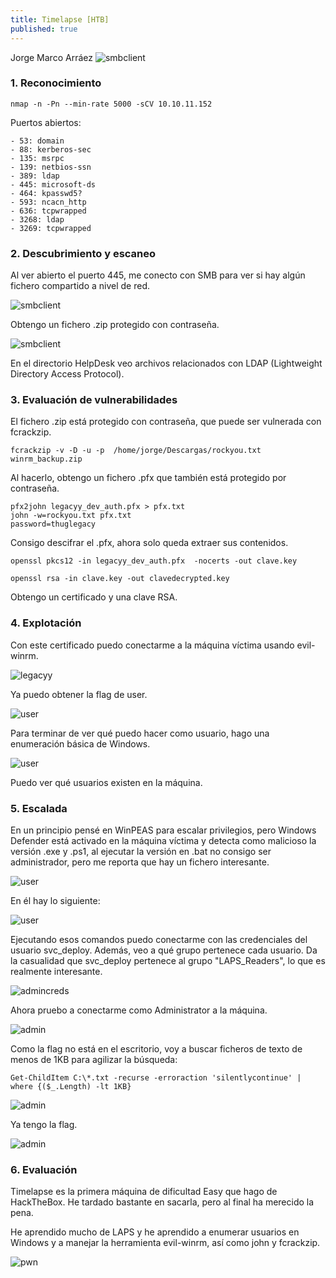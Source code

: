 ```yaml
---
title: Timelapse [HTB]
published: true
---
```


Jorge Marco Arráez
![smbclient](../assets/capturas_maquinas/HTB/timelapse/timelapse.png)
### [](#header-3)   1. Reconocimiento

```
nmap -n -Pn --min-rate 5000 -sCV 10.10.11.152
```

Puertos abiertos:

```
- 53: domain
- 88: kerberos-sec
- 135: msrpc
- 139: netbios-ssn
- 389: ldap
- 445: microsoft-ds
- 464: kpasswd5?
- 593: ncacn_http
- 636: tcpwrapped
- 3268: ldap
- 3269: tcpwrapped
```

### [](#header-3)   2. Descubrimiento y escaneo

Al ver abierto el puerto 445, me conecto con SMB para ver si hay algún fichero compartido a nivel de red.

![smbclient](../assets/capturas_maquinas/HTB/timelapse/recon_smb.png)

Obtengo un fichero .zip protegido con contraseña.

![smbclient](../assets/capturas_maquinas/HTB/timelapse/recon_ldap.png)

En el directorio HelpDesk veo archivos relacionados con LDAP (Lightweight Directory Access Protocol).

### [](#header-3)   3. Evaluación de vulnerabilidades

El fichero .zip está protegido con contraseña, que puede ser vulnerada con fcrackzip. 

```
fcrackzip -v -D -u -p  /home/jorge/Descargas/rockyou.txt winrm_backup.zip
```

Al hacerlo, obtengo un fichero .pfx que también está protegido por contraseña. 

```
pfx2john legacyy_dev_auth.pfx > pfx.txt
john -w=rockyou.txt pfx.txt
password=thuglegacy
```

Consigo descifrar el .pfx, ahora solo queda extraer sus contenidos.

```
openssl pkcs12 -in legacyy_dev_auth.pfx  -nocerts -out clave.key

openssl rsa -in clave.key -out clavedecrypted.key
```
Obtengo un certificado y una clave RSA.


### [](#header-3)   4. Explotación

Con este certificado puedo conectarme a la máquina víctima usando evil-winrm.

![legacyy](../assets/capturas_maquinas/HTB/timelapse/conexion-legacyy.png)

Ya puedo obtener la flag de user.

![user](../assets/capturas_maquinas/HTB/timelapse/usertxt.png)

Para terminar de ver qué puedo hacer como usuario, hago una enumeración básica de Windows.

![user](../assets/capturas_maquinas/HTB/timelapse/net-user.png)

Puedo ver qué usuarios existen en la máquina.

### [](#header-3)   5. Escalada

En un principio pensé en WinPEAS para escalar privilegios, pero Windows Defender está activado en la máquina víctima y detecta como malicioso la versión .exe y .ps1, al ejecutar la versión en .bat no consigo ser administrador, pero me reporta que hay un fichero interesante.

![user](../assets/capturas_maquinas/HTB/timelapse/winpeas_upload.png)

En él hay lo siguiente:

![user](../assets/capturas_maquinas/HTB/timelapse/contra-svc.png)

Ejecutando esos comandos puedo conectarme con las credenciales del usuario svc_deploy.
Además, veo a qué grupo pertenece cada usuario. Da la casualidad que svc_deploy pertenece al grupo "LAPS_Readers", lo que es realmente interesante. 

![admincreds](../assets/capturas_maquinas/HTB/timelapse/admin-credentials.png)

Ahora pruebo a conectarme como Administrator a la máquina.

![admin](../assets/capturas_maquinas/HTB/timelapse/admin.png)

Como la flag no está en el escritorio, voy a buscar ficheros de texto de menos de 1KB para agilizar la búsqueda:

```
Get-ChildItem C:\*.txt -recurse -erroraction 'silentlycontinue' | where {($_.Length) -lt 1KB}
```

![admin](../assets/capturas_maquinas/HTB/timelapse/where_root.png)

Ya tengo la flag.

![admin](../assets/capturas_maquinas/HTB/timelapse/roottxt.png)

### [](#header-3)   6. Evaluación

Timelapse es la primera máquina de dificultad Easy que hago de HackTheBox. He tardado bastante en sacarla, pero al final ha merecido la pena. 

He aprendido mucho de LAPS y he aprendido a enumerar usuarios en Windows y a manejar la herramienta evil-winrm, así como john y fcrackzip. 

![pwn](../assets/capturas_maquinas/HTB/timelapse/pwn.png)
